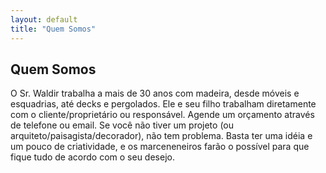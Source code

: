 ```yaml
---
layout: default
title: "Quem Somos"
---
```


## Quem Somos ##

O Sr. Waldir trabalha a mais de 30 anos com madeira, desde móveis e esquadrias, até decks e pergolados. Ele e seu filho trabalham diretamente com o cliente/proprietário ou responsável. Agende um orçamento através de telefone ou email. Se você não tiver um projeto (ou arquiteto/paisagista/decorador), não tem problema.
Basta ter uma idéia e um pouco de criatividade, e os marceneneiros farão o possível para que fique tudo de acordo com o seu desejo.
